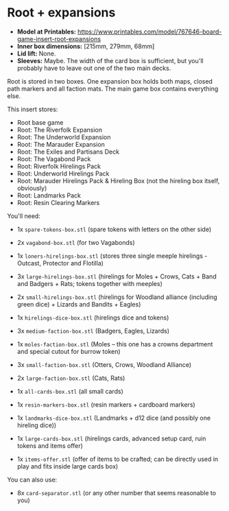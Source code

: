 # Root + expansions

- **Model at Printables:** https://www.printables.com/model/767646-board-game-insert-root-expansions
- **Inner box dimensions:** \[215mm, 279mm, 68mm\]
- **Lid lift:** None.
- **Sleeves:** Maybe. The width of the card box is sufficient, but you'll probably have to leave out one of the two main decks.

Root is stored in two boxes. One expansion box holds both maps, closed path markers and all faction mats.
The main game box contains everything else.

This insert stores:

- Root base game
- Root: The Riverfolk Expansion
- Root: The Underworld Expansion
- Root: The Marauder Expansion
- Root: The Exiles and Partisans Deck
- Root: The Vagabond Pack
- Root: Riverfolk Hirelings Pack
- Root: Underworld Hirelings Pack
- Root: Marauder Hirelings Pack & Hireling Box (not the hireling box itself, obviously)
- Root: Landmarks Pack
- Root: Resin Clearing Markers

You'll need:

- 1x `spare-tokens-box.stl` (spare tokens with letters on the other side)
- 2x `vagabond-box.stl` (for two Vagabonds)
- 1x `loners-hirelings-box.stl` (stores three single meeple hirelings - Outcast, Protector and Flotilla)
- 3x `large-hirelings-box.stl` (hirelings for Moles + Crows, Cats + Band and Badgers + Rats; tokens together with meeples)
- 2x `small-hirelings-box.stl` (hirelings for Woodland alliance (including green dice) + Lizards and Bandits + Eagles)
- 1x `hirelings-dice-box.stl` (hirelings dice and tokens)

- 3x `medium-faction-box.stl` (Badgers, Eagles, Lizards)
- 1x `moles-faction-box.stl` (Moles – this one has a crowns department and special cutout for burrow token)
- 3x `small-faction-box.stl` (Otters, Crows, Woodland Alliance)
- 2x `large-faction-box.stl` (Cats, Rats)

- 1x `all-cards-box.stl` (all small cards)
- 1x `resin-markers-box.stl` (resin markers + cardboard markers)
- 1x `landmarks-dice-box.stl` (Landmarks + d12 dice (and possibly one hireling dice))
- 1x `large-cards-box.stl` (hirelings cards, advanced setup card, ruin tokens and items offer)
- 1x `items-offer.stl` (offer of items to be crafted; can be directly used in play and fits inside large cards box)

You can also use:

- 8x `card-separator.stl` (or any other number that seems reasonable to you)
